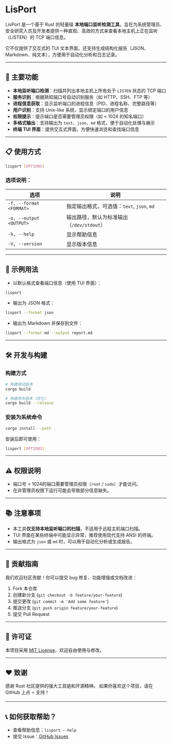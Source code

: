 # LisPort

LisPort 是一个基于 Rust 的轻量级 **本地端口监听检测工具**，旨在为系统管理员、安全研究人员及开发者提供一种直观、高效的方式来查看本地主机上正在监听（LISTEN）的 TCP 端口信息。

它不仅提供了交互式的 TUI 文本界面，还支持生成结构化报告（JSON、Markdown、纯文本），方便用于自动化分析和日志记录。

---

## 🚀 主要功能

- **本地监听端口检测**：扫描并列出本地主机上所有处于 `LISTEN` 状态的 TCP 端口
- **服务识别**：根据熟知端口号自动识别服务（如 HTTP、SSH、FTP 等）
- **进程信息获取**：显示监听端口的进程信息（PID、进程名称、完整路径等）
- **用户识别**：支持 Unix-like 系统，显示绑定端口的用户信息
- **权限提示**：提示端口是否需要管理员权限（如 < 1024 的知名端口）
- **多格式输出**：支持输出为 `text`、`json`、`md` 格式，便于自动化处理与展示
- **终端 TUI 界面**：提供交互式界面，方便快速浏览和查找端口信息

---

## 📋 使用方式

```bash
lisport [OPTIONS]
```

### 选项说明：

| 选项                    | 说明                                       |
| ----------------------- | ------------------------------------------ |
| `-f, --format <FORMAT>` | 指定输出格式，可选值：`text`, `json`, `md` |
| `-o, --output <OUTPUT>` | 输出路径，默认为标准输出（`/dev/stdout`）  |
| `-h, --help`            | 显示帮助信息                               |
| `-V, --version`         | 显示版本信息                               |

---

## 🧪 示例用法

- 以默认格式查看端口信息（使用 TUI 界面）：

```bash
lisport
```

- 输出为 JSON 格式：

```bash
lisport --format json
```

- 输出为 Markdown 并保存到文件：

```bash
lisport --format md --output report.md
```

---

## 🛠️ 开发与构建

### 构建方式

```bash
# 构建调试版本
cargo build

# 构建发布版本（优化）
cargo build --release
```

### 安装为系统命令

```bash
cargo install --path .
```

安装后即可使用：

```bash
lisport [OPTIONS]
```

---

## ⚠️ 权限说明

- 端口号 < 1024的端口需要管理员权限（`root` / `sudo`）才能访问。
- 在非管理员权限下运行可能会导致部分信息缺失。

---

## 📚 注意事项

- 本工具**仅支持本地监听端口的扫描**，不适用于远程主机端口扫描。
- TUI 界面在某些终端中可能显示异常，推荐使用现代支持 ANSI 的终端。
- 输出格式为 `json` 或 `md` 时，可以用于自动化分析或生成报告。

---

## 🤝 贡献指南

我们欢迎社区贡献！你可以提交 bug 修复、功能增强或文档改进：

1. Fork 本仓库
2. 创建新分支 (`git checkout -b feature/your-feature`)
3. 提交更改 (`git commit -m 'Add some feature'`)
4. 推送分支 (`git push origin feature/your-feature`)
5. 提交 Pull Request

---

## 📄 许可证

本项目采用 [MIT License](LICENSE)，欢迎自由使用与修改。

---

## ❤️ 致谢

感谢 Rust 社区提供的强大工具链和开源精神。
如果你喜欢这个项目，请在 GitHub 上点 ⭐ 支持！

---

## 📞 如何获取帮助？

- 查看帮助信息：`lisport --help`
- 提交 Issue：[GitHub Issues](https://github.com/your-repo-url/issues)
